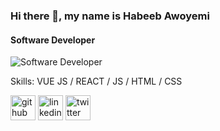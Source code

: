 ### Hi there 👋, my name is Habeeb Awoyemi
#### Software Developer
![Software Developer](https://res.cloudinary.com/habeebability/image/upload/v1664553646/GITHUB-BANNER.gif)


Skills: VUE JS / REACT / JS / HTML / CSS




[<img src='https://cdn.jsdelivr.net/npm/simple-icons@3.0.1/icons/github.svg' alt='github' height='40'>](https://github.com/habeebability)  [<img src='https://cdn.jsdelivr.net/npm/simple-icons@3.0.1/icons/linkedin.svg' alt='linkedin' height='40'>](https://www.linkedin.com/in/habeeb-awoyemi/)  [<img src='https://cdn.jsdelivr.net/npm/simple-icons@3.0.1/icons/twitter.svg' alt='twitter' height='40'>](https://twitter.com/habeebability)  




